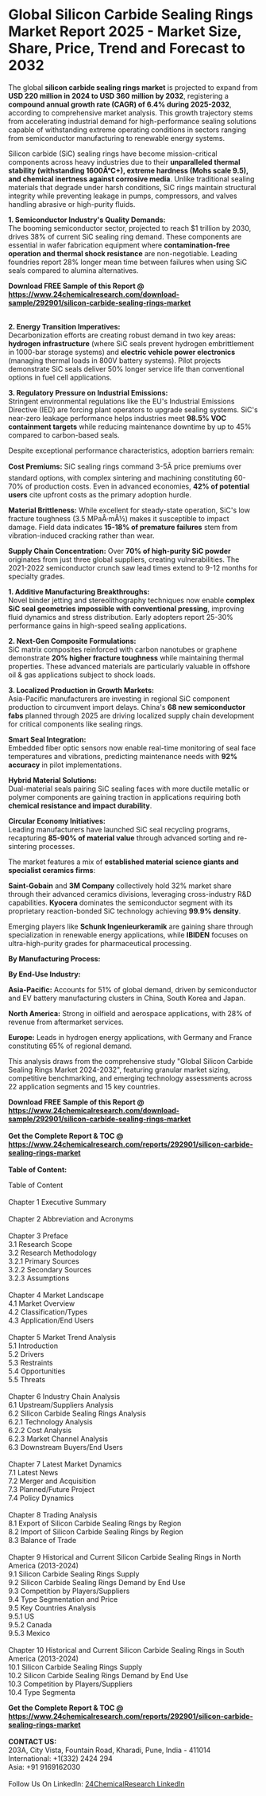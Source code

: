 <h1>Global Silicon Carbide Sealing Rings Market Report 2025 - Market Size, Share, Price, Trend and Forecast to 2032</h1><p>The global <strong>silicon carbide sealing rings market</strong> is projected to expand from <strong>USD 220 million in 2024 to USD 360 million by 2032</strong>, registering a <strong>compound annual growth rate (CAGR) of 6.4% during 2025-2032</strong>, according to comprehensive market analysis. This growth trajectory stems from accelerating industrial demand for high-performance sealing solutions capable of withstanding extreme operating conditions in sectors ranging from semiconductor manufacturing to renewable energy systems.</p><p>Silicon carbide (SiC) sealing rings have become mission-critical components across heavy industries due to their <strong>unparalleled thermal stability (withstanding 1600Â°C+), extreme hardness (Mohs scale 9.5), and chemical inertness against corrosive media</strong>. Unlike traditional sealing materials that degrade under harsh conditions, SiC rings maintain structural integrity while preventing leakage in pumps, compressors, and valves handling abrasive or high-purity fluids.</p><p><strong>1. Semiconductor Industry's Quality Demands:</strong><br>
The booming semiconductor sector, projected to reach $1 trillion by 2030, drives 38% of current SiC sealing ring demand. These components are essential in wafer fabrication equipment where <strong>contamination-free operation and thermal shock resistance</strong> are non-negotiable. Leading foundries report 28% longer mean time between failures when using SiC seals compared to alumina alternatives.</p><div><b>Download FREE Sample of this Report @ 
            <a href="https://www.24chemicalresearch.com/download-sample/292901/silicon-carbide-sealing-rings-market">
            https://www.24chemicalresearch.com/download-sample/292901/silicon-carbide-sealing-rings-market</a></b></div><br><p><strong>2. Energy Transition Imperatives:</strong><br>
Decarbonization efforts are creating robust demand in two key areas: <strong>hydrogen infrastructure</strong> (where SiC seals prevent hydrogen embrittlement in 1000-bar storage systems) and <strong>electric vehicle power electronics</strong> (managing thermal loads in 800V battery systems). Pilot projects demonstrate SiC seals deliver 50% longer service life than conventional options in fuel cell applications.</p><p><strong>3. Regulatory Pressure on Industrial Emissions:</strong><br>
Stringent environmental regulations like the EU's Industrial Emissions Directive (IED) are forcing plant operators to upgrade sealing systems. SiC's near-zero leakage performance helps industries meet <strong>98.5% VOC containment targets</strong> while reducing maintenance downtime by up to 45% compared to carbon-based seals.</p><p>Despite exceptional performance characteristics, adoption barriers remain:</p><p><strong>Cost Premiums:</strong> SiC sealing rings command 3-5Ã price premiums over standard options, with complex sintering and machining constituting 60-70% of production costs. Even in advanced economies, <strong>42% of potential users</strong> cite upfront costs as the primary adoption hurdle.</p><p><strong>Material Brittleness:</strong> While excellent for steady-state operation, SiC's low fracture toughness (3.5 MPaÂ·mÂ½) makes it susceptible to impact damage. Field data indicates <strong>15-18% of premature failures</strong> stem from vibration-induced cracking rather than wear.</p><p><strong>Supply Chain Concentration:</strong> Over <strong>70% of high-purity SiC powder</strong> originates from just three global suppliers, creating vulnerabilities. The 2021-2022 semiconductor crunch saw lead times extend to 9-12 months for specialty grades.</p><p><strong>1. Additive Manufacturing Breakthroughs:</strong><br>
Novel binder jetting and stereolithography techniques now enable <strong>complex SiC seal geometries impossible with conventional pressing</strong>, improving fluid dynamics and stress distribution. Early adopters report 25-30% performance gains in high-speed sealing applications.</p><p><strong>2. Next-Gen Composite Formulations:</strong><br>
SiC matrix composites reinforced with carbon nanotubes or graphene demonstrate <strong>20% higher fracture toughness</strong> while maintaining thermal properties. These advanced materials are particularly valuable in offshore oil &amp; gas applications subject to shock loads.</p><p><strong>3. Localized Production in Growth Markets:</strong><br>
Asia-Pacific manufacturers are investing in regional SiC component production to circumvent import delays. China's <strong>68 new semiconductor fabs</strong> planned through 2025 are driving localized supply chain development for critical components like sealing rings.</p><p><strong>Smart Seal Integration:</strong><br>
	Embedded fiber optic sensors now enable real-time monitoring of seal face temperatures and vibrations, predicting maintenance needs with <strong>92% accuracy</strong> in pilot implementations.</p><p><strong>Hybrid Material Solutions:</strong><br>
	Dual-material seals pairing SiC sealing faces with more ductile metallic or polymer components are gaining traction in applications requiring both <strong>chemical resistance and impact durability</strong>.</p><p><strong>Circular Economy Initiatives:</strong><br>
	Leading manufacturers have launched SiC seal recycling programs, recapturing <strong>85-90% of material value</strong> through advanced sorting and re-sintering processes.</p><p>The market features a mix of <strong>established material science giants and specialist ceramics firms</strong>:</p><p><strong>Saint-Gobain</strong> and <strong>3M Company</strong> collectively hold 32% market share through their advanced ceramics divisions, leveraging cross-industry R&amp;D capabilities. <strong>Kyocera</strong> dominates the semiconductor segment with its proprietary reaction-bonded SiC technology achieving <strong>99.9% density</strong>.</p><p>Emerging players like <strong>Schunk Ingenieurkeramik</strong> are gaining share through specialization in renewable energy applications, while <strong>IBIDEN</strong> focuses on ultra-high-purity grades for pharmaceutical processing.</p><p><strong>By Manufacturing Process:</strong></p><p><strong>By End-Use Industry:</strong></p><p><strong>Asia-Pacific:</strong> Accounts for 51% of global demand, driven by semiconductor and EV battery manufacturing clusters in China, South Korea and Japan.</p><p><strong>North America:</strong> Strong in oilfield and aerospace applications, with 28% of revenue from aftermarket services.</p><p><strong>Europe:</strong> Leads in hydrogen energy applications, with Germany and France constituting 65% of regional demand.</p><p>This analysis draws from the comprehensive study "Global Silicon Carbide Sealing Rings Market 2024-2032", featuring granular market sizing, competitive benchmarking, and emerging technology assessments across 22 application segments and 15 key countries.</p><div><b>Download FREE Sample of this Report @ 
            <a href="https://www.24chemicalresearch.com/download-sample/292901/silicon-carbide-sealing-rings-market">
            https://www.24chemicalresearch.com/download-sample/292901/silicon-carbide-sealing-rings-market</a></b></div><br><div><b>Get the Complete Report & TOC @ 
            <a href="https://www.24chemicalresearch.com/reports/292901/silicon-carbide-sealing-rings-market">
            https://www.24chemicalresearch.com/reports/292901/silicon-carbide-sealing-rings-market</a></b></div><br>
            <b>Table of Content:</b><p>Table of Content<br />
<br />
Chapter 1 Executive Summary<br />
<br />
Chapter 2 Abbreviation and Acronyms<br />
<br />
Chapter 3 Preface<br />
3.1 Research Scope<br />
3.2 Research Methodology<br />
  3.2.1 Primary Sources<br />
  3.2.2 Secondary Sources<br />
  3.2.3 Assumptions<br />
		<br />
Chapter 4 Market Landscape<br />
4.1 Market Overview<br />
4.2 Classification/Types<br />
4.3 Application/End Users<br />
<br />
Chapter 5 Market Trend Analysis <br />
5.1 Introduction<br />
5.2 Drivers<br />
5.3 Restraints<br />
5.4 Opportunities<br />
5.5 Threats<br />
<br />
Chapter 6 Industry Chain Analysis<br />
6.1 Upstream/Suppliers Analysis<br />
6.2 Silicon Carbide Sealing Rings Analysis<br />
  6.2.1 Technology Analysis<br />
  6.2.2 Cost Analysis<br />
  6.2.3 Market Channel Analysis<br />
6.3 Downstream Buyers/End Users<br />
<br />
Chapter 7 Latest Market Dynamics<br />
7.1 Latest News<br />
7.2 Merger and Acquisition<br />
7.3 Planned/Future Project<br />
7.4 Policy Dynamics<br />
<br />
Chapter 8 Trading Analysis<br />
8.1 Export of Silicon Carbide Sealing Rings by Region<br />
8.2 Import of Silicon Carbide Sealing Rings by Region<br />
8.3 Balance of Trade<br />
<br />
Chapter 9 Historical and Current Silicon Carbide Sealing Rings in North America (2013-2024)<br />
9.1 Silicon Carbide Sealing Rings Supply <br />
9.2 Silicon Carbide Sealing Rings Demand by End Use<br />
9.3 Competition by Players/Suppliers<br />
9.4 Type Segmentation and Price<br />
9.5 Key Countries Analysis<br />
  9.5.1 US<br />
  9.5.2 Canada<br />
  9.5.3 Mexico<br />
<br />
Chapter 10 Historical and Current Silicon Carbide Sealing Rings in South America (2013-2024)<br />
10.1 Silicon Carbide Sealing Rings Supply <br />
10.2 Silicon Carbide Sealing Rings Demand by End Use<br />
10.3 Competition by Players/Suppliers<br />
10.4 Type Segmenta</p><div><b>Get the Complete Report & TOC @ 
            <a href="https://www.24chemicalresearch.com/reports/292901/silicon-carbide-sealing-rings-market">
            https://www.24chemicalresearch.com/reports/292901/silicon-carbide-sealing-rings-market</a></b></div><br><b>CONTACT US:</b><br>
            203A, City Vista, Fountain Road, Kharadi, Pune, India - 411014<br>
            International: +1(332) 2424 294<br>
            Asia: +91 9169162030 <br><br>
            Follow Us On LinkedIn: <a href="https://www.linkedin.com/company/24chemicalresearch/">24ChemicalResearch LinkedIn</a>